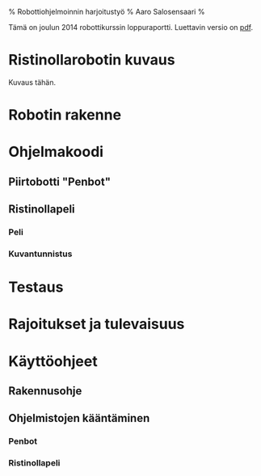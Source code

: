% Robottiohjelmoinnin harjoitustyö
% Aaro Salosensaari
%

Tämä on joulun 2014 robottikurssin loppuraportti. Luettavin versio on [pdf](loppuraportti.pdf).

# Ristinollarobotin kuvaus

Kuvaus tähän.

# Robotin rakenne

# Ohjelmakoodi

## Piirtobotti "Penbot"

## Ristinollapeli

### Peli

### Kuvantunnistus

# Testaus

# Rajoitukset ja tulevaisuus

# Käyttöohjeet

## Rakennusohje

## Ohjelmistojen kääntäminen

### Penbot

### Ristinollapeli
